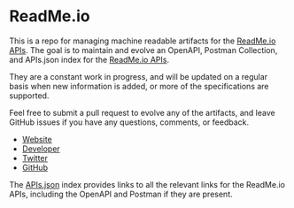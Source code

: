 # ReadMe.ioThis is a repo for managing machine readable artifacts for the [ReadMe.io APIs](https://readme.io/). The goal is to maintain and evolve an OpenAPI, Postman Collection, and APIs.json index for the [ReadMe.io APIs](https://readme.io/).They are a constant work in progress, and will be updated on a regular basis when new information is added, or more of the specifications are supported.Feel free to submit a pull request to evolve any of the artifacts, and leave GitHub issues if you have any questions, comments, or feedback.- [Website](https://readme.io/)- [Developer](https://readme.io/)- [Twitter](https://twitter.com/readmeio)- [GitHub](https://github.com/readmeio)The [APIs.json](https://github.com/api-evangelist/readme-io/blob/master/apis.json) index provides links to all the relevant links for the ReadMe.io APIs, including the OpenAPI and Postman if they are present.